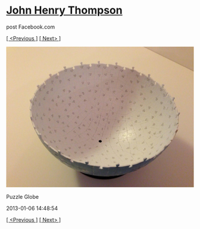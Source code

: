 # [John Henry Thompson](../README.md)
post Facebook.com

[[ <Previous ]](2013-01-06-1.md) [[ Next> ]](2013-01-06-3.md)

[![](../media/2013-01-06/Puzzle-Globe-1.jpg)](../README.md)

Puzzle Globe

2013-01-06 14:48:54

[[ <Previous ]](2013-01-06-1.md) [[ Next> ]](2013-01-06-3.md)